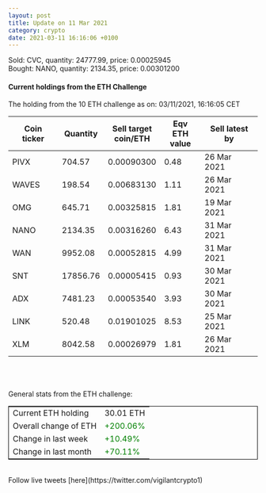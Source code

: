 ```yaml
---
layout: post
title: Update on 11 Mar 2021
category: crypto
date: 2021-03-11 16:16:06 +0100
---
```

<!-- Global site tag (gtag.js) - Google Analytics -->
<script async src="https://www.googletagmanager.com/gtag/js?id=UA-103831149-5"></script>
<script>
  window.dataLayer = window.dataLayer || [];
  function gtag(){dataLayer.push(arguments);}
  gtag('js', new Date());

  gtag('config', 'UA-103831149-5');
</script>
Sold: CVC, quantity:     24777.99, price:   0.00025945<br>Bought: NANO, quantity:      2134.35, price:   0.00301200<br>

#### Current holdings from the ETH Challenge

The holding from the 10 ETH challenge as on: 03/11/2021, 16:16:05 CET

|Coin ticker|Quantity|Sell target<br>coin/ETH|Eqv ETH<br>value|Sell latest by|
|-----------|--------|-----------|-----------|--------------|
PIVX|704.57|  0.00090300|0.48|26 Mar 2021|
WAVES|198.54|  0.00683130|1.11|26 Mar 2021|
OMG|645.71|  0.00325815|1.81|19 Mar 2021|
NANO|2134.35|  0.00316260|6.43|31 Mar 2021|
WAN|9952.08|  0.00052815|4.99|31 Mar 2021|
SNT|17856.76|  0.00005415|0.93|30 Mar 2021|
ADX|7481.23|  0.00053540|3.93|30 Mar 2021|
LINK|520.48|  0.01901025|8.53|25 Mar 2021|
XLM|8042.58|  0.00026979|1.81|26 Mar 2021|

<br>
<br>
<br>
General stats from the ETH challenge:

<table style="border:1px solid black;margin-left:auto;margin-right:auto;">
	<tbody>
	<tr>
		<td>Current ETH holding</td>
		<td>     30.01 ETH</td>
	</tr>
	<tr>
		<td>Overall change of ETH</td>
		<td><font color="green">+200.06%</font></td>
	</tr>
	<tr>
		<td>Change in last week</td>
		<td><font color="green">+10.49%</font></td>
	</tr>
	<tr>
		<td>Change in last month</td>
		<td><font color="green">+70.11%</font></td>
	</tr>
	</tbody>
</table>

<br>
Follow live tweets [here](https://twitter.com/vigilantcrypto1)
<br>
<br>